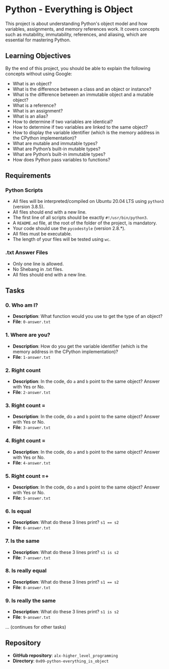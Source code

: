 # Python - Everything is Object

This project is about understanding Python's object model and how variables, assignments, and memory references work. It covers concepts such as mutability, immutability, references, and aliasing, which are essential for mastering Python.

## Learning Objectives

By the end of this project, you should be able to explain the following concepts without using Google:

- What is an object?
- What is the difference between a class and an object or instance?
- What is the difference between an immutable object and a mutable object?
- What is a reference?
- What is an assignment?
- What is an alias?
- How to determine if two variables are identical?
- How to determine if two variables are linked to the same object?
- How to display the variable identifier (which is the memory address in the CPython implementation)?
- What are mutable and immutable types?
- What are Python’s built-in mutable types?
- What are Python’s built-in immutable types?
- How does Python pass variables to functions?

## Requirements

### Python Scripts
- All files will be interpreted/compiled on Ubuntu 20.04 LTS using `python3` (version 3.8.5).
- All files should end with a new line.
- The first line of all scripts should be exactly `#!/usr/bin/python3`.
- A `README.md` file, at the root of the folder of the project, is mandatory.
- Your code should use the `pycodestyle` (version 2.8.*).
- All files must be executable.
- The length of your files will be tested using `wc`.

### .txt Answer Files
- Only one line is allowed.
- No Shebang in .txt files.
- All files should end with a new line.

## Tasks

### 0. Who am I?
- **Description**: What function would you use to get the type of an object?
- **File**: `0-answer.txt`

### 1. Where are you?
- **Description**: How do you get the variable identifier (which is the memory address in the CPython implementation)?
- **File**: `1-answer.txt`

### 2. Right count
- **Description**: In the code, do `a` and `b` point to the same object? Answer with Yes or No.
- **File**: `2-answer.txt`

### 3. Right count =
- **Description**: In the code, do `a` and `b` point to the same object? Answer with Yes or No.
- **File**: `3-answer.txt`

### 4. Right count =
- **Description**: In the code, do `a` and `b` point to the same object? Answer with Yes or No.
- **File**: `4-answer.txt`

### 5. Right count =+
- **Description**: In the code, do `a` and `b` point to the same object? Answer with Yes or No.
- **File**: `5-answer.txt`

### 6. Is equal
- **Description**: What do these 3 lines print? `s1 == s2`
- **File**: `6-answer.txt`

### 7. Is the same
- **Description**: What do these 3 lines print? `s1 is s2`
- **File**: `7-answer.txt`

### 8. Is really equal
- **Description**: What do these 3 lines print? `s1 == s2`
- **File**: `8-answer.txt`

### 9. Is really the same
- **Description**: What do these 3 lines print? `s1 is s2`
- **File**: `9-answer.txt`

... (continues for other tasks)

## Repository
- **GitHub repository**: `alx-higher_level_programming`
- **Directory**: `0x09-python-everything_is_object`
